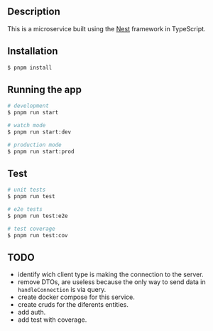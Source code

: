 ## Description

This is a microservice built using the [Nest](https://github.com/nestjs/nest) framework in TypeScript.

## Installation

```bash
$ pnpm install
```

## Running the app

```bash
# development
$ pnpm run start

# watch mode
$ pnpm run start:dev

# production mode
$ pnpm run start:prod
```

## Test

```bash
# unit tests
$ pnpm run test

# e2e tests
$ pnpm run test:e2e

# test coverage
$ pnpm run test:cov
```

## TODO

- identify wich client type is making the connection to the server.
- remove DTOs, are useless because the only way to send data in `handleConnection` is via query.
- create docker compose for this service.
- create cruds for the diferents entities.
- add auth.
- add test with coverage.
